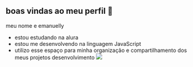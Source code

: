 ## boas vindas ao meu perfil 💙

meu nome e emanuelly

- estou estudando na alura
- estou me desenvolvendo na linguagem JavaScript
- utilizo esse espaço para minha organização e compartilhamento dos meus projetos desenvolvimento
  ![](https://media1.tenor.com/m/sR6tkmxxrhQAAAAd/depressed-bored.gif)

